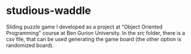 # studious-waddle
Sliding puzzle game I developed as a project at "Object Oriented Programming" course at Ben Gurion University.
In the src folder, there is a csv file, that can be used generating the game board (the other option is randomized board).
